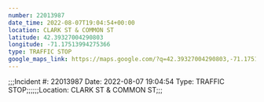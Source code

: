 ```yaml
---
number: 22013987
date_time: 2022-08-07T19:04:54+00:00
location: CLARK ST & COMMON ST
latitude: 42.39327004290803
longitude: -71.17513994275366
type: TRAFFIC STOP
google_maps_link: https://maps.google.com/?q=42.39327004290803,-71.17513994275366
---
```


;;;Incident #: 22013987  Date: 2022-08-07 19:04:54   Type: TRAFFIC STOP;;;;;;Location: CLARK ST & COMMON ST;;;

